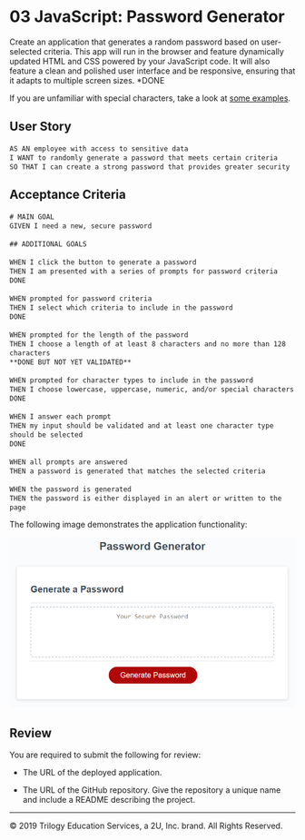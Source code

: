 # 03 JavaScript: Password Generator

Create an application that generates a random password based on user-selected criteria. This app will run in the browser and feature dynamically updated HTML and CSS powered by your JavaScript code. It will also feature a clean and polished user interface and be responsive, ensuring that it adapts to multiple screen sizes.
*DONE

If you are unfamiliar with special characters, take a look at [some examples](https://www.owasp.org/index.php/Password_special_characters).

## User Story

```
AS AN employee with access to sensitive data
I WANT to randomly generate a password that meets certain criteria
SO THAT I can create a strong password that provides greater security
```

## Acceptance Criteria

```
# MAIN GOAL
GIVEN I need a new, secure password

## ADDITIONAL GOALS

WHEN I click the button to generate a password
THEN I am presented with a series of prompts for password criteria
DONE

WHEN prompted for password criteria
THEN I select which criteria to include in the password
DONE

WHEN prompted for the length of the password
THEN I choose a length of at least 8 characters and no more than 128 characters
**DONE BUT NOT YET VALIDATED**

WHEN prompted for character types to include in the password
THEN I choose lowercase, uppercase, numeric, and/or special characters
DONE

WHEN I answer each prompt
THEN my input should be validated and at least one character type should be selected
DONE

WHEN all prompts are answered
THEN a password is generated that matches the selected criteria

WHEN the password is generated
THEN the password is either displayed in an alert or written to the page
```

The following image demonstrates the application functionality:

![password generator demo](./Assets/03-javascript-homework-demo.png)

## Review

You are required to submit the following for review:

* The URL of the deployed application.

* The URL of the GitHub repository. Give the repository a unique name and include a README describing the project.

- - -
© 2019 Trilogy Education Services, a 2U, Inc. brand. All Rights Reserved.

